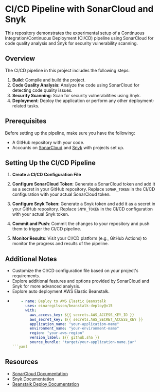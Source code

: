 # CI/CD Pipeline with SonarCloud and Snyk

This repository demonstrates the experimental setup of a Continuous Integration/Continuous Deployment (CI/CD) pipeline using SonarCloud for code quality analysis and Snyk for security vulnerability scanning.

## Overview

The CI/CD pipeline in this project includes the following steps:

1. **Build**: Compile and build the project.
2. **Code Quality Analysis**: Analyze the code using SonarCloud for detecting code quality issues.
3. **Security Scanning**: Scan for security vulnerabilities using Snyk.
4. **Deployment**: Deploy the application or perform any other deployment-related tasks.

## Prerequisites

Before setting up the pipeline, make sure you have the following:

- A GitHub repository with your code.
- Accounts on [SonarCloud](https://sonarcloud.io/) and [Snyk](https://snyk.io/) with projects set up.

## Setting Up the CI/CD Pipeline

1. **Create a CI/CD Configuration File** 

2. **Configure SonarCloud Token**: Generate a SonarCloud token and add it as a secret in your GitHub repository. Replace `SONAR_TOKEN` in the CI/CD configuration with your actual SonarCloud token.

3. **Configure Snyk Token**: Generate a Snyk token and add it as a secret in your GitHub repository. Replace `SNYK_TOKEN` in the CI/CD configuration with your actual Snyk token.

4. **Commit and Push**: Commit the changes to your repository and push them to trigger the CI/CD pipeline.

5. **Monitor Results**: Visit your CI/CD platform (e.g., GitHub Actions) to monitor the progress and results of the pipeline.

## Additional Notes

- Customize the CI/CD configuration file based on your project's requirements.
- Explore additional features and options provided by SonarCloud and Snyk for more advanced analysis.
- Explore auto deployment AWS Elastic Beanstalk.
- ```yaml
      - name: Deploy to AWS Elastic Beanstalk
        uses: einaregilsson/beanstalk-deploy@v15
        with:
          aws_access_key: ${{ secrets.AWS_ACCESS_KEY_ID }}
          aws_secret_key: ${{ secrets.AWS_SECRET_ACCESS_KEY }}
          application_name: "your-application-name"
          environment_name: "your-environment-name"
          region: "your-aws-region"
          version_label: ${{ github.sha }}
          source_bundle: "target/your-application-name.jar"
  ```yaml
  

## Resources

- [SonarCloud Documentation](https://sonarcloud.io/documentation)
- [Snyk Documentation](https://support.snyk.io/)
- [Beanstalk Deploy Documentation](https://github.com/marketplace/actions/beanstalk-deploy#)
